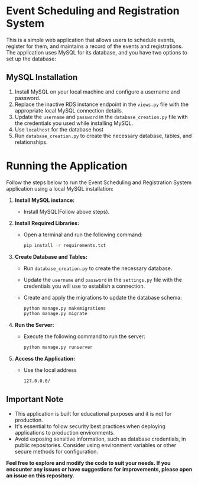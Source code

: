 # Event Scheduling and Registration System

This is a simple web application that allows users to schedule events, register for them, and maintains a record of the events and registrations. The application uses MySQL for its database, and you have two options to set up the database:


## MySQL Installation

1. Install MySQL on your local machine and configure a username and password.
2. Replace the inactive RDS instance endpoint in the `views.py` file with the appropriate local MySQL connection details.
3. Update the `username` and `password` in the `database_creation.py` file with the credentials you used while installing MySQL.
4. Use `localhost` for the database host
5. Run `database_creation.py` to create the necessary database, tables, and relationships.



# Running the Application

Follow the steps below to run the Event Scheduling and Registration System application using a local MySQL installation:

1. **Install MySQL instance:**
   - Install MySQL(Follow above steps).

2. **Install Required Libraries:**
   - Open a terminal and run the following command:
     ```bash
     pip install -r requirements.txt
     ```
3. **Create Database and Tables:**
   - Run `database_creation.py` to create the necessary database.
   - Update the `username` and `password` in the `settings.py` file with the credentials you will use to establish a connection.
   - Create and apply the migrations to update the database schema:

      ```bash
      python manage.py makemigrations
      python manage.py migrate
      ```

4. **Run the Server:**
   - Execute the following command to run the server:
     ```bash
     python manage.py runserver
     ```

5. **Access the Application:**
   - Use the local address
     ```bash
     127.0.0.0/
     ```

## **Important Note** ##
  - This application is built for educational purposes and it is not for production.
  - It's essential to follow security best practices when deploying applications to production environments. 
  - Avoid exposing sensitive information, such as database credentials, in public repositories. Consider using environment variables or other secure methods for configuration.

**Feel free to explore and modify the code to suit your needs. If you encounter any issues or have suggestions for improvements, please open an issue on this repository.**


